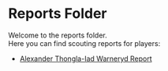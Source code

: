 # Reports Folder

Welcome to the reports folder.  
Here you can find scouting reports for players:

- [Alexander Thongla-Iad Warneryd Report](alexander_thongla-iad_warneryd_2025_report.md)
